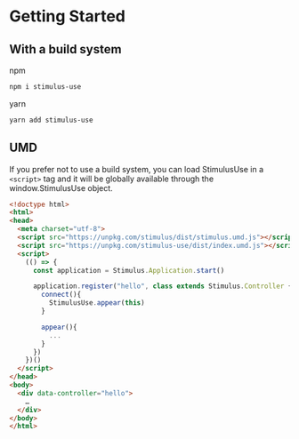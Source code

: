 # Getting Started

## With a build system

npm
```bash
npm i stimulus-use
```

yarn
```bash
yarn add stimulus-use
```

## UMD

If you prefer not to use a build system, you can load StimulusUse in a `<script>` tag and it will be globally available through the window.StimulusUse object.

```html
<!doctype html>
<html>
<head>
  <meta charset="utf-8">
  <script src="https://unpkg.com/stimulus/dist/stimulus.umd.js"></script>
  <script src="https://unpkg.com/stimulus-use/dist/index.umd.js"></script>
  <script>
    (() => {
      const application = Stimulus.Application.start()

      application.register("hello", class extends Stimulus.Controller {
        connect(){
          StimulusUse.appear(this)
        }

        appear(){
          ...
        }
      })
    })()
  </script>
</head>
<body>
  <div data-controller="hello">
    …
  </div>
</body>
</html>
```
